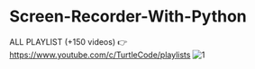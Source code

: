 # Screen-Recorder-With-Python
ALL PLAYLIST (+150 videos) 👉 https://www.youtube.com/c/TurtleCode/playlists
![1](https://user-images.githubusercontent.com/85156399/179389740-7ea3900d-92fa-42da-9aed-22b6cab7a6ba.png)
